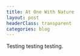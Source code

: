 ```yaml
---
title: At One With Nature
layout: post
headerClass: transparent
categories: blog
---
```


Testing testing testing.